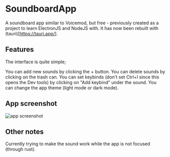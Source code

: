 # SoundboardApp
A soundboard app similar to Voicemod, but free - previously created as a project to learn ElectronJS and NodeJS with. It has now been rebuilt with (tauri)[https://tauri.app/].

## Features

The interface is quite simple;

You can add new sounds by clicking the + button.
You can delete sounds by clicking on the trash can.
You can set keybinds (don't set Ctrl+I since this opens the Dev tools) by clicking on "Add keybind" under the sound.
You can change the app theme (light mode or dark mode).

## App screenshot

![app screenshot](https://github.com/Bernard-Borg/SoundboardApp/assets/35971384/615e9d33-ad12-466a-b38f-c5c7366cadf0)

## Other notes

Currently trying to make the sound work while the app is not focused (through rust).
